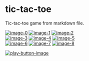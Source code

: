 # tic-tac-toe
Tic-tac-toe game from markdown file.


[![image-0]][cta-0] [![image-1]][cta-1] [![image-2]][cta-2]<br/>
[![image-3]][cta-3] [![image-4]][cta-4] [![image-5]][cta-5]<br/>
[![image-6]][cta-6] [![image-7]][cta-7] [![image-8]][cta-8]

[![play-button-image]][play-button-image-cta]

[image-0]:  https://9b41-60-243-88-88.ngrok.io/renderCell?cellIndex=0
[image-1]:  https://9b41-60-243-88-88.ngrok.io/renderCell?cellIndex=1
[image-2]:  https://9b41-60-243-88-88.ngrok.io/renderCell?cellIndex=2
[image-3]:  https://9b41-60-243-88-88.ngrok.io/renderCell?cellIndex=3
[image-4]:  https://9b41-60-243-88-88.ngrok.io/renderCell?cellIndex=4
[image-5]:  https://9b41-60-243-88-88.ngrok.io/renderCell?cellIndex=5
[image-6]:  https://9b41-60-243-88-88.ngrok.io/renderCell?cellIndex=6
[image-7]:  https://9b41-60-243-88-88.ngrok.io/renderCell?cellIndex=7
[image-8]:  https://9b41-60-243-88-88.ngrok.io/renderCell?cellIndex=8

[cta-0]:  https://9b41-60-243-88-88.ngrok.io/clickCell?cellIndex=0
[cta-1]:  https://9b41-60-243-88-88.ngrok.io/clickCell?cellIndex=1
[cta-2]:  https://9b41-60-243-88-88.ngrok.io/clickCell?cellIndex=2
[cta-3]:  https://9b41-60-243-88-88.ngrok.io/clickCell?cellIndex=3
[cta-4]:  https://9b41-60-243-88-88.ngrok.io/clickCell?cellIndex=4
[cta-5]:  https://9b41-60-243-88-88.ngrok.io/clickCell?cellIndex=5
[cta-6]:  https://9b41-60-243-88-88.ngrok.io/clickCell?cellIndex=6
[cta-7]:  https://9b41-60-243-88-88.ngrok.io/clickCell?cellIndex=7
[cta-8]:  https://9b41-60-243-88-88.ngrok.io/clickCell?cellIndex=8

[play-button-image]:  https://9b41-60-243-88-88.ngrok.io/renderPlayControls
[play-button-image-cta]:  https://9b41-60-243-88-88.ngrok.io/clickPlayControls
